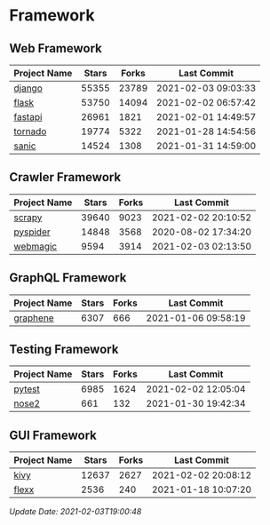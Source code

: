 # Framework

## Web Framework
| Project Name | Stars | Forks | Last Commit |
| ------------ | ----- | ----- | ----------- |
| [django](https://github.com/django/django) | 55355 | 23789 | 2021-02-03 09:03:33 |
| [flask](https://github.com/pallets/flask) | 53750 | 14094 | 2021-02-02 06:57:42 |
| [fastapi](https://github.com/tiangolo/fastapi) | 26961 | 1821 | 2021-02-01 14:49:57 |
| [tornado](https://github.com/tornadoweb/tornado) | 19774 | 5322 | 2021-01-28 14:54:56 |
| [sanic](https://github.com/sanic-org/sanic) | 14524 | 1308 | 2021-01-31 14:59:00 |

## Crawler Framework
| Project Name | Stars | Forks | Last Commit |
| ------------ | ----- | ----- | ----------- |
| [scrapy](https://github.com/scrapy/scrapy) | 39640 | 9023 | 2021-02-02 20:10:52 |
| [pyspider](https://github.com/binux/pyspider) | 14848 | 3568 | 2020-08-02 17:34:20 |
| [webmagic](https://github.com/code4craft/webmagic) | 9594 | 3914 | 2021-02-03 02:13:50 |

## GraphQL Framework
| Project Name | Stars | Forks | Last Commit |
| ------------ | ----- | ----- | ----------- |
| [graphene](https://github.com/graphql-python/graphene) | 6307 | 666 | 2021-01-06 09:58:19 |

## Testing Framework
| Project Name | Stars | Forks | Last Commit |
| ------------ | ----- | ----- | ----------- |
| [pytest](https://github.com/pytest-dev/pytest) | 6985 | 1624 | 2021-02-02 12:05:04 |
| [nose2](https://github.com/nose-devs/nose2) | 661 | 132 | 2021-01-30 19:42:34 |

## GUI Framework
| Project Name | Stars | Forks | Last Commit |
| ------------ | ----- | ----- | ----------- |
| [kivy](https://github.com/kivy/kivy) | 12637 | 2627 | 2021-02-02 20:08:12 |
| [flexx](https://github.com/flexxui/flexx) | 2536 | 240 | 2021-01-18 10:07:20 |

*Update Date: 2021-02-03T19:00:48*